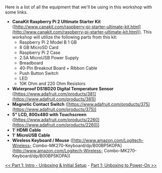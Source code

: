 Here is a list of all the equipment that we'll be using in this workshop with some links.

- **CanaKit Raspberry Pi 2 Ultimate Starter Kit**
    ([http://www.canakit.com/raspberry-pi-starter-ultimate-kit.html](http://www.canakit.com/raspberry-pi-starter-ultimate-kit.html)). This workshop will utilize the following parts from this kit:
    - Raspberry Pi 2 Model B 1 GB
    - 8 GB MicroSD Card
    - Raspberry Pi 2 Case
    - 2.5A MicroUSB Power Supply
    - Breadboard
    - 40-Pin Breakout Board + Ribbon Cable
    - Push Button Switch
    - LED
    - 10K Ohm and 220 Ohm Resistors
- **Waterproof DS18D20 Digital Temperature Sensor**
    ([https://www.adafruit.com/products/381](https://www.adafruit.com/products/381))
- **Magnetic Contact Switch**
    ([https://www.adafruit.com/products/375](https://www.adafruit.com/products/375))
- **5" LCD, 800x480 with Touchscreen**
    ([https://www.adafruit.com/products/2260](https://www.adafruit.com/products/2260))
- **1' HDMI Cable**
- **1' MicroUSB Cable**
- **Wireless Keyboard / Mouse**
    ([http://www.amazon.com/Logitech-Wireless- Combo-MK270-Keyboard/dp/B00BP5KOPA](http://www.amazon.com/Logitech-Wireless- Combo-MK270-Keyboard/dp/B00BP5KOPA))
    
[<< Part 1: Intro - Unboxing & Initial Setup](Part-1.-Unboxing-&-Setup) - [Part 1: Unboxing to Power-On >>](Part-1.-Unboxing-to-Power-On)